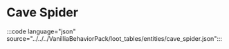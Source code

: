 # Cave Spider

:::code language="json" source="../../../VanilliaBehaviorPack/loot_tables/entities/cave_spider.json":::